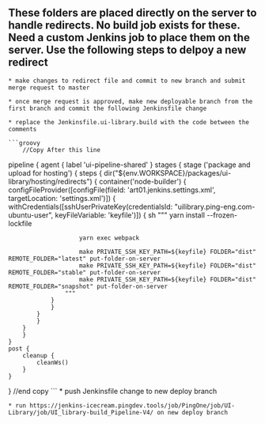 ## These folders are placed directly on the server to handle redirects. No build job exists for these. Need a custom Jenkins job to place them on the server. Use the following steps to delpoy a new redirect

    * make changes to redirect file and commit to new branch and submit merge request to master

    * once merge request is approved, make new deployable branch from the first branch and commit the following Jenkinsfile change

    * replace the Jenkinsfile.ui-library.build with the code between the comments

    ```groovy
        //Copy After this line
pipeline {
    agent {
        label 'ui-pipeline-shared'
    }
    stages {
        stage ('package and upload for hosting') {
        steps {
            dir("${env.WORKSPACE}/packages/ui-library/hosting/redirects") {
            container('node-builder') {
                configFileProvider([configFile(fileId: 'art01.jenkins.settings.xml', targetLocation: 'settings.xml')]) {
                withCredentials([sshUserPrivateKey(credentialsId: "uilibrary.ping-eng.com-ubuntu-user", keyFileVariable: 'keyfile')]) {
                    sh """
                        yarn install --frozen-lockfile

                        yarn exec webpack

                        make PRIVATE_SSH_KEY_PATH=${keyfile} FOLDER="dist" REMOTE_FOLDER="latest" put-folder-on-server
                        make PRIVATE_SSH_KEY_PATH=${keyfile} FOLDER="dist" REMOTE_FOLDER="stable" put-folder-on-server
                        make PRIVATE_SSH_KEY_PATH=${keyfile} FOLDER="dist" REMOTE_FOLDER="snapshot" put-folder-on-server
                    """
                }
                }
            }
            }
        }
        }
    }
    post {
        cleanup {
            cleanWs()
        }
    }
}
        //end copy
    ```
    * push Jenkinsfile change to new deploy branch

    * run https://jenkins-icecream.pingdev.tools/job/PingOne/job/UI-Library/job/UI_library-build_Pipeline-V4/ on new deploy branch

